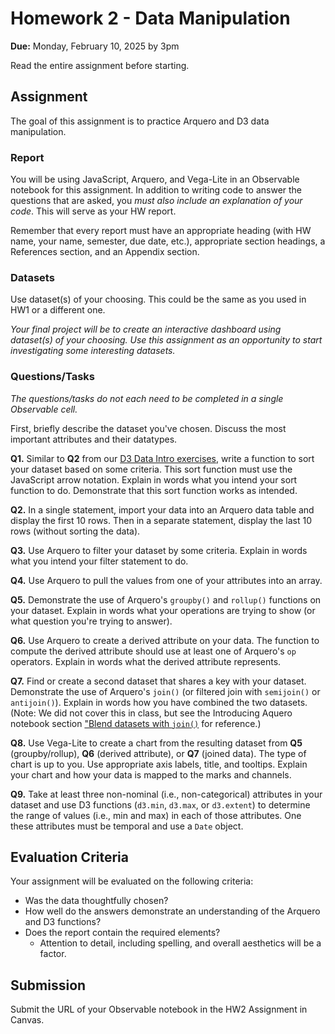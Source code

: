 # Homework 2 - Data Manipulation

**Due:** Monday, February 10, 2025 by 3pm

Read the entire assignment before starting.

## Assignment

The goal of this assignment is to practice Arquero and D3 data manipulation.

### Report

You will be using JavaScript, Arquero, and Vega-Lite in an Observable notebook for this assignment.  In addition to writing code to answer the questions that are asked, you *must also include an explanation of your code*.  This will serve as your HW report.

Remember that every report must have an appropriate heading (with HW name, your name, semester, due date, etc.), appropriate section headings, a References section, and an Appendix section.

### Datasets

Use dataset(s) of your choosing. This could be the same as you used in HW1 or a different one.

*Your final project will be to create an interactive dashboard using dataset(s) of your choosing. Use this assignment as an opportunity to start investigating some interesting datasets.*

### Questions/Tasks

*The questions/tasks do not each need to be completed in a single Observable cell.*

First, briefly describe the dataset you've chosen. Discuss the most important attributes and their datatypes.

**Q1.** Similar to **Q2** from our [D3 Data Intro exercises](https://observablehq.com/@oducs-vis/d3-data-intro), write a function to sort your dataset based on some criteria. This sort function must use the JavaScript arrow notation. Explain in words what you intend your sort function to do.  Demonstrate that this sort function works as intended.

**Q2.** In a single statement, import your data into an Arquero data table and display the first 10 rows.  Then in a separate statement, display the last 10 rows (without sorting the data).

**Q3.** Use Arquero to filter your dataset by some criteria. Explain in words what you intend your filter statement to do.

**Q4.** Use Arquero to pull the values from one of your attributes into an array.

**Q5.** Demonstrate the use of Arquero's `groupby()` and `rollup()` functions on your dataset. Explain in words what your operations are trying to show (or what question you're trying to answer).

**Q6.** Use Arquero to create a derived attribute on your data. The function to compute the derived attribute should use at least one of Arquero's `op` operators. Explain in words what the derived attribute represents.

**Q7.** Find or create a second dataset that shares a key with your dataset. Demonstrate the use of Arquero's `join()` (or filtered join with `semijoin()` or `antijoin()`). Explain in words how you have combined the two datasets. (Note: We did not cover this in class, but see the Introducing Aquero notebook section ["Blend datasets with `join()`](https://observablehq.com/@uwdata/introducing-arquero#cell-525) for reference.)

**Q8.** Use Vega-Lite to create a chart from the resulting dataset from **Q5** (groupby/rollup), **Q6** (derived attribute), or **Q7** (joined data). The type of chart is up to you. Use appropriate axis labels, title, and tooltips. Explain your chart and how your data is mapped to the marks and channels.

**Q9.** Take at least three non-nominal (i.e., non-categorical) attributes in your dataset and use D3 functions (`d3.min`, `d3.max`, or `d3.extent`) to determine the range of values (i.e., min and max) in each of those attributes. One these attributes must be temporal and use a `Date` object.

## Evaluation Criteria

Your assignment will be evaluated on the following criteria:

* Was the data thoughtfully chosen?
* How well do the answers demonstrate an understanding of the Arquero and D3 functions?
* Does the report contain the required elements?
  * Attention to detail, including spelling, and overall aesthetics will be a factor.

## Submission

Submit the URL of your Observable notebook in the HW2 Assignment in Canvas.
